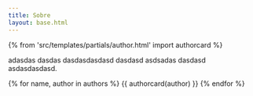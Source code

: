 ```yaml
---
title: Sobre
layout: base.html
---
```


{% from 'src/templates/partials/author.html' import authorcard %}

adasdas dasdas dasdasdasdasd dasdasd asdsadas dasdasd asdasdasdasd.

{% for name, author in authors %}
  {{ authorcard(author) }}
{% endfor %}
